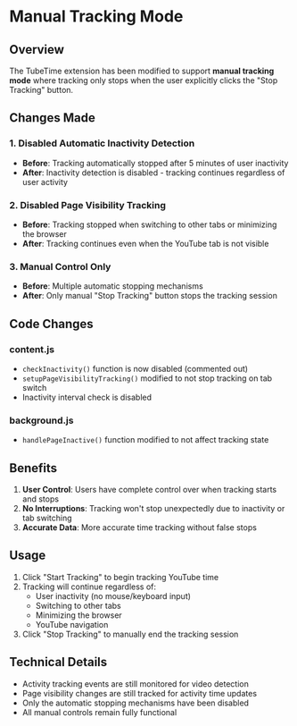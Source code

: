 # Manual Tracking Mode

## Overview
The TubeTime extension has been modified to support **manual tracking mode** where tracking only stops when the user explicitly clicks the "Stop Tracking" button.

## Changes Made

### 1. Disabled Automatic Inactivity Detection
- **Before**: Tracking automatically stopped after 5 minutes of user inactivity
- **After**: Inactivity detection is disabled - tracking continues regardless of user activity

### 2. Disabled Page Visibility Tracking
- **Before**: Tracking stopped when switching to other tabs or minimizing the browser
- **After**: Tracking continues even when the YouTube tab is not visible

### 3. Manual Control Only
- **Before**: Multiple automatic stopping mechanisms
- **After**: Only manual "Stop Tracking" button stops the tracking session

## Code Changes

### content.js
- `checkInactivity()` function is now disabled (commented out)
- `setupPageVisibilityTracking()` modified to not stop tracking on tab switch
- Inactivity interval check is disabled

### background.js
- `handlePageInactive()` function modified to not affect tracking state

## Benefits
1. **User Control**: Users have complete control over when tracking starts and stops
2. **No Interruptions**: Tracking won't stop unexpectedly due to inactivity or tab switching
3. **Accurate Data**: More accurate time tracking without false stops

## Usage
1. Click "Start Tracking" to begin tracking YouTube time
2. Tracking will continue regardless of:
   - User inactivity (no mouse/keyboard input)
   - Switching to other tabs
   - Minimizing the browser
   - YouTube navigation
3. Click "Stop Tracking" to manually end the tracking session

## Technical Details
- Activity tracking events are still monitored for video detection
- Page visibility changes are still tracked for activity time updates
- Only the automatic stopping mechanisms have been disabled
- All manual controls remain fully functional 